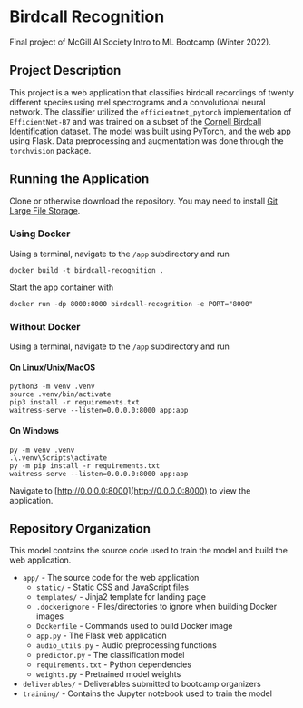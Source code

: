 # Birdcall Recognition

Final project of McGill AI Society Intro to ML Bootcamp (Winter 2022).

## Project Description

This project is a web application that classifies birdcall recordings of twenty different species using mel spectrograms and a convolutional neural network. The classifier utilized the `efficientnet_pytorch` implementation of `EfficientNet-B7` and was trained on a subset of the [Cornell Birdcall Identification](https://www.kaggle.com/competitions/birdsong-recognition/data) dataset. The model was built using PyTorch, and the web app using Flask. Data preprocessing and augmentation was done through the `torchvision` package.

## Running the Application

Clone or otherwise download the repository. You may need to install [Git Large File Storage](https://git-lfs.github.com/).

### Using Docker

Using a terminal, navigate to the `/app` subdirectory and run
```
docker build -t birdcall-recognition .
```

Start the app container with
```
docker run -dp 8000:8000 birdcall-recognition -e PORT="8000"
```

### Without Docker

Using a terminal, navigate to the `/app` subdirectory and run

#### On Linux/Unix/MacOS
```
python3 -m venv .venv
source .venv/bin/activate
pip3 install -r requirements.txt
waitress-serve --listen=0.0.0.0:8000 app:app
```

#### On Windows
```
py -m venv .venv
.\.venv\Scripts\activate
py -m pip install -r requirements.txt
waitress-serve --listen=0.0.0.0:8000 app:app
```

Navigate to [http://0.0.0.0:8000](http://0.0.0.0:8000) to view the application.

## Repository Organization

This model contains the source code used to train the model and build the web application.

- `app/` - The source code for the web application
  - `static/` - Static CSS and JavaScript files
  - `templates/` - Jinja2 template for landing page
  - `.dockerignore` - Files/directories to ignore when building Docker images
  - `Dockerfile` - Commands used to build Docker image
  - `app.py` - The Flask web application
  - `audio_utils.py` - Audio preprocessing functions
  - `predictor.py` - The classification model
  - `requirements.txt` - Python dependencies
  - `weights.py` - Pretrained model weights
- `deliverables/` - Deliverables submitted to bootcamp organizers
- `training/` - Contains the Jupyter notebook used to train the model
